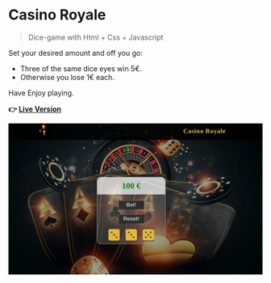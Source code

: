 # Casino Royale

>Dice-game with Html + Css + Javascript

Set your desired amount and off you go:<br>
- Three of the same dice eyes win 5€.
- Otherwise you lose 1€ each.

Have Enjoy playing.

**:point_right: [Live Version](https://belal-aljumaa.github.io/Dice-game/)**

![Dice-game](img/Gambling.png)
